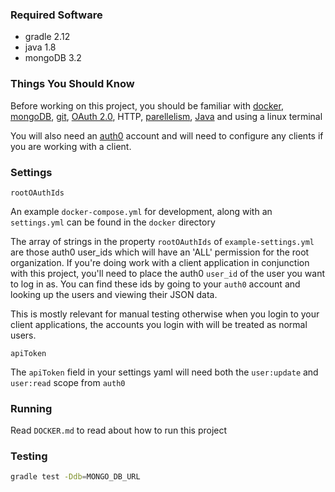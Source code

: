 ### Required Software

- gradle 2.12
- java 1.8
- mongoDB 3.2

### Things You Should Know

Before working on this project, you should be familiar with [docker](https://www.docker.com), [mongoDB](https://www.mongodb.com), [git](https://git-scm.com/doc), [OAuth 2.0](https://oauth.net/2), HTTP, [parellelism](https://docs.oracle.com/javase/tutorial/collections/streams/parallelism.html), [Java](https://docs.oracle.com/javase/tutorial/java/) and using a linux terminal

You will also need an [auth0](https://auth0.com) account and will need to configure any clients if you are working with a client.

### Settings

`rootOAuthIds`

An example `docker-compose.yml` for development, along with an `settings.yml` can be found in the `docker` directory

The array of strings in the property `rootOAuthIds` of `example-settings.yml` are those auth0 user_ids which will have an 'ALL' permission for the root organization. If you're doing work with a client application in conjunction with this project, you'll need to place the auth0 `user_id` of the user you want to log in as. You can find these ids by going to your `auth0` account and looking up the users and viewing their JSON data.

This is mostly relevant for manual testing otherwise when you login to your client applications, the accounts you login with will be treated as normal users.

`apiToken`

The `apiToken` field in your settings yaml will need both the `user:update` and `user:read` scope from `auth0`

### Running

Read `DOCKER.md` to read about how to run this project

### Testing

```sh
gradle test -Ddb=MONGO_DB_URL
```